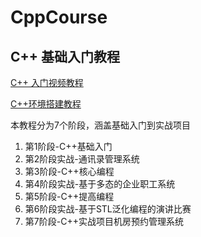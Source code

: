 # CppCourse
## C++  基础入门教程



[C++ 入门视频教程](https://www.bilibili.com/video/BV1et411b73Z?p=2)

[C++环境搭建教程](https://www.bilibili.com/video/av44145245) 

本教程分为7个阶段，涵盖基础入门到实战项目  

1. 第1阶段-C++基础入门  
2. 第2阶段实战-通讯录管理系统  
3. 第3阶段-C++核心编程  
4. 第4阶段实战-基于多态的企业职工系统
5. 第5阶段-C++提高编程
6. 第6阶段实战-基于STL泛化编程的演讲比赛
7. 第7阶段-C++实战项目机房预约管理系统



